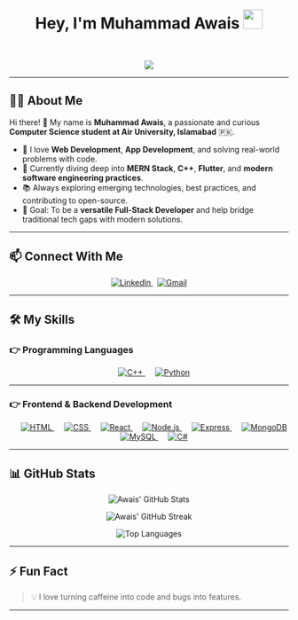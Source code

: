 <h1 align="center">Hey, I'm Muhammad Awais <img src="https://media.giphy.com/media/hvRJCLFzcasrR4ia7z/giphy.gif" width="35"></h1>

<br>

<p align="center">
  <img src="https://readme-typing-svg.herokuapp.com?font=Fira+Code&size=22&pause=1000&center=true&vCenter=true&width=440&lines=Computer+Science+Student;Full-Stack+Developer;Flutter+%7C+MERN+Stack+%7C+C%2B%2B+%7C+Python;Open+Source+Contributor;Let's+Build+Something+Great+Together!">
</p>

---

## 🙋‍♂️ About Me

Hi there! 👋 My name is **Muhammad Awais**, a passionate and curious **Computer Science student at Air University, Islamabad** 🇵🇰.

- 🚀 I love **Web Development**, **App Development**, and solving real-world problems with code.
- 🧠 Currently diving deep into **MERN Stack**, **C++**, **Flutter**, and **modern software engineering practices**.
- 📚 Always exploring emerging technologies, best practices, and contributing to open-source.
- 🎯 Goal: To be a **versatile Full-Stack Developer** and help bridge traditional tech gaps with modern solutions.

---

## 📫 Connect With Me

<p align="center">
  <a href="https://www.linkedin.com/in/btwimawais/" target="_blank">
    <img alt="LinkedIn" src="https://img.shields.io/badge/LinkedIn-0077B5?style=for-the-badge&logo=linkedin&logoColor=white">
  </a>
  &nbsp;
  <a href="mailto:mohamadawais942@gmail.com" target="_blank">
    <img alt="Gmail" src="https://img.shields.io/badge/Gmail-D14836?style=for-the-badge&logo=gmail&logoColor=white">
  </a>
</p>

---

## 🛠️ My Skills

### 👉 Programming Languages

<p align="center"> 
  &emsp;
  <a href="https://cplusplus.com/" target="_blank"> 
    <img alt="C++" src="https://img.shields.io/badge/c++-3670A0?style=for-the-badge&logo=c%2B%2B&logoColor=ffdd54">
  </a>
  &emsp;
  <a href="https://www.python.org" target="_blank">
    <img alt="Python" src="https://img.shields.io/badge/python-3670A0?style=for-the-badge&logo=python&logoColor=ffdd54">
  </a>
</p>

---

### 👉 Frontend & Backend Development

<p align="center"> 
  &emsp;
  <a href="https://www.w3.org/html/" target="_blank"> 
    <img alt="HTML" src="https://img.shields.io/badge/html5-%23E34F26.svg?style=for-the-badge&logo=html5&logoColor=white">
  </a> 
  &emsp;
  <a href="https://www.w3schools.com/css/" target="_blank"> 
    <img alt="CSS" src="https://img.shields.io/badge/css3-%231572B6.svg?style=for-the-badge&logo=css3&logoColor=white">
  </a> 
  &emsp;
  <a href="https://react.dev/" target="_blank">
    <img alt="React" src="https://img.shields.io/badge/react-%2361DAFB.svg?style=for-the-badge&logo=react&logoColor=black">
  </a>
  &emsp;
  <a href="https://nodejs.org/" target="_blank">
    <img alt="Node.js" src="https://img.shields.io/badge/node.js-%23339933.svg?style=for-the-badge&logo=node.js&logoColor=white">
  </a>
  &emsp;
  <a href="https://expressjs.com/" target="_blank">
    <img alt="Express" src="https://img.shields.io/badge/express.js-%23404d59.svg?style=for-the-badge&logo=express&logoColor=white">
  </a>
  &emsp;
  <a href="https://www.mongodb.com/" target="_blank">
    <img alt="MongoDB" src="https://img.shields.io/badge/mongodb-%2347A248.svg?style=for-the-badge&logo=mongodb&logoColor=white">
  </a>
  &emsp;
  <a href="https://www.mysql.com/" target="_blank">
    <img alt="MySQL" src="https://img.shields.io/badge/mysql-%234479A1.svg?style=for-the-badge&logo=mysql&logoColor=white">
  </a>
  &emsp;
  <a href="https://learn.microsoft.com/en-us/dotnet/csharp/" target="_blank">
    <img alt="C#" src="https://img.shields.io/badge/C%23-%23239120.svg?style=for-the-badge&logo=c-sharp&logoColor=white">
  </a>
</p>

---

## 📊 GitHub Stats

<p align="center">
  <img src="https://github-readme-stats.vercel.app/api?username=awais2iv&show_icons=true&theme=radical" alt="Awais' GitHub Stats" />
</p>

<p align="center">
  <img src="https://streak-stats.demolab.com?user=awais2iv&theme=radical&hide_border=false" alt="Awais' GitHub Streak" />
</p>

<p align="center">
  <img src="https://github-readme-stats.vercel.app/api/top-langs/?username=awais2iv&layout=compact&theme=radical" alt="Top Languages" />
</p>

---

## ⚡ Fun Fact

> 💡 I love turning caffeine into code and bugs into features.

---


